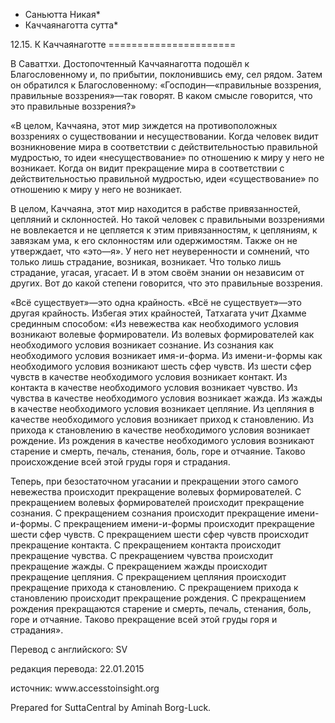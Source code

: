 * Саньютта Никая*
* Каччаянаготта сутта*

12\.15\. К Каччаянаготте
\=\=\=\=\=\=\=\=\=\=\=\=\=\=\=\=\=\=\=\=\=\=

В Саваттхи\. Достопочтенный Каччаянаготта подошёл к Благословенному и, по прибытии, поклонившись ему, сел рядом\. Затем он обратился к Благословенному: «Господин—«правильные воззрения, правильные воззрения»—так говорят\. В каком смысле говорится, что это правильные воззрения?»

«В целом, Каччаяна, этот мир зиждется на противоположных воззрениях о существовании и несуществовании\. Когда человек видит возникновение мира в соответствии с действительностью правильной мудростью, то идеи «несуществование» по отношению к миру у него не возникает\. Когда он видит прекращение мира в соответствии с действительностью правильной мудростью, идеи «существование» по отношению к миру у него не возникает\.

В целом, Каччаяна, этот мир находится в рабстве привязанностей, цепляний и склонностей\. Но такой человек с правильными воззрениями не вовлекается и не цепляется к этим привязанностям, к цепляниям, к завязкам ума, к его склонностям или одержимостям\. Также он не утверждает, что «это—я»\. У него нет неуверенности и сомнений, что только лишь страдание, возникая, возникает\. Что только лишь страдание, угасая, угасает\. И в этом своём знании он независим от других\. Вот до какой степени говорится, что это правильные воззрения\.

«Всё существует»—это одна крайность\. «Всё не существует»—это другая крайность\. Избегая этих крайностей, Татхагата учит Дхамме срединным способом: «Из невежества как необходимого условия возникают волевые формирователи\. Из волевых формирователей как необходимого условия возникает сознание\. Из сознания как необходимого условия возникает имя\-и\-форма\. Из имени\-и\-формы как необходимого условия возникают шесть сфер чувств\. Из шести сфер чувств в качестве необходимого условия возникает контакт\. Из контакта в качестве необходимого условия возникает чувство\. Из чувства в качестве необходимого условия возникает жажда\. Из жажды в качестве необходимого условия возникает цепляние\. Из цепляния в качестве необходимого условия возникает приход к становлению\. Из прихода к становлению в качестве необходимого условия возникает рождение\. Из рождения в качестве необходимого условия возникают старение и смерть, печаль, стенания, боль, горе и отчаяние\. Таково происхождение всей этой груды горя и страдания\.

Теперь, при безостаточном угасании и прекращении этого самого невежества происходит прекращение волевых формирователей\. С прекращением волевых формирователей происходит прекращение сознания\. С прекращением сознания происходит прекращение имени\-и\-формы\. С прекращением имени\-и\-формы происходит прекращение шести сфер чувств\. С прекращением шести сфер чувств происходит прекращение контакта\. С прекращением контакта происходит прекращение чувства\. С прекращением чувства происходит прекращение жажды\. С прекращением жажды происходит прекращение цепляния\. С прекращением цепляния происходит прекращение прихода к становлению\. С прекращением прихода к становлению происходит прекращение рождения\. С прекращением рождения прекращаются старение и смерть, печаль, стенания, боль, горе и отчаяние\. Таково прекращение всей этой груды горя и страдания»\.

Перевод с английского: SV

редакция перевода: 22\.01\.2015

источник: www\.accesstoinsight\.org

Prepared for SuttaCentral by Aminah Borg\-Luck\.
